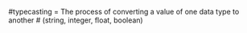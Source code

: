 #typecasting = The process of converting a value of one data type to another # (string, integer, float, boolean) 
